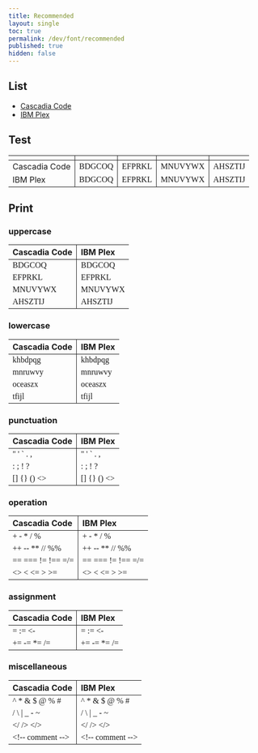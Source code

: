```yaml
---
title: Recommended
layout: single
toc: true
permalink: /dev/font/recommended
published: true
hidden: false
---
```


<head>
  <base target="_blank">
  <style>
    .msft {font-family:'Cascadia Code'}
    .ibm  {font-family:'IBM Plex Mono'}
    th,td {border-left :1px solid #262626}
    th,td {border-right:1px solid #blue}
    th:first-child,td:first-child {border-left :0}
    th:last-child, td:last-child  {border-right:0}
  </style>
</head>

## List

- [Cascadia Code](https://github.com/microsoft/cascadia-code)
- [IBM Plex](https://www.ibm.com/plex/)

## Test

| <!-- --> | <!-- --> | <!-- --> | <!-- --> | <!-- --> |
| :-   | :- | :- | :- | :- |
| Cascadia Code | <span class="msft"> BDGCOQ </span>  | <span class="msft"> EFPRKL </span>  | <span class="msft"> MNUVYWX </span> | <span class="msft"> AHSZTIJ </span> |
| IBM Plex      | <span class="ibm"> BDGCOQ </span>   | <span class="ibm"> EFPRKL </span>   | <span class="ibm"> MNUVYWX </span>  | <span class="ibm"> AHSZTIJ </span> |

## Print

### uppercase

| Cascadia Code | IBM Plex |
| :-   | :-   |
| <span class="msft"> BDGCOQ </span>  | <span class="ibm"> BDGCOQ </span>  |
| <span class="msft"> EFPRKL </span>  | <span class="ibm"> EFPRKL </span>  |
| <span class="msft"> MNUVYWX </span> | <span class="ibm"> MNUVYWX </span> |
| <span class="msft"> AHSZTIJ </span> | <span class="ibm"> AHSZTIJ </span> |

### lowercase

| Cascadia Code | IBM Plex |
| :-   | :-   |
| <span class="msft"> khbdpqg </span> | <span class="ibm"> khbdpqg </span> |
| <span class="msft"> mnruwvy </span> | <span class="ibm"> mnruwvy </span> |
| <span class="msft"> oceaszx </span> | <span class="ibm"> oceaszx </span> |
| <span class="msft"> tfijl   </span> | <span class="ibm"> tfijl </span>   |

### punctuation

| Cascadia Code | IBM Plex |
| :-   | :-   |
| <span class="msft"> " ' ` . , </span>            | <span class="ibm"> " ' ` . , </span>            |
| <span class="msft"> : ; ! ? </span>              | <span class="ibm"> : ; ! ? </span>              |
| <span class="msft"> [] {} () &lt;&gt; </span>    | <span class="ibm"> [] {} () &lt;&gt; </span>    |
  
### operation

| Cascadia Code | IBM Plex |
| :-   | :-   |
| <span class="msft"> + - * / % </span>                      | <span class="ibm"> + - * / % </span>                      |
| <span class="msft"> ++ \-- ** // %% </span>                | <span class="ibm"> ++ \-- ** // %% </span>                |
| <span class="msft"> == === != !== =/= </span>              | <span class="ibm"> == === != !== =/= </span>              |
| <span class="msft"> &lt;&gt; &lt; &lt;= &gt; &gt;= </span> | <span class="ibm"> &lt;&gt; &lt; &lt;= &gt; &gt;= </span> |

### assignment

| Cascadia Code | IBM Plex |
| :-   | :-   |
| <span class="msft"> = := &lt;- </span>  | <span class="ibm"> = := &lt;- </span>  |
| <span class="msft"> += -= *= /= </span> | <span class="ibm"> += -= *= /= </span> |

### miscellaneous

| Cascadia Code | IBM Plex |
| :-   | :-   |
| <span class="msft"> ^ * & $ @ % # </span>    | <span class="ibm"> ^ * & $ @ % # </span>    |
| <span class="msft"> / \ &#124; _ - ~ </span> | <span class="ibm"> / \ &#124; _ - ~ </span> |
| <span class="msft"> &lt;/ /&gt; &lt;/&gt; </span>    | <span class="ibm"> &lt;/ /&gt; &lt;/&gt; </span>    |
| <span class="msft"> &lt;!\-- comment \--&gt; </span> | <span class="ibm"> &lt;!\-- comment \--&gt; </span> |
